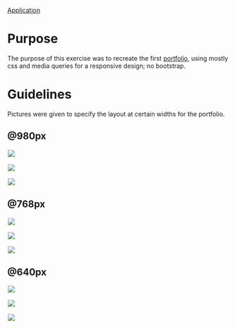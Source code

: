 <style>
.img {
  max-width: 100%;
  border: 1px solid white;
}
</style>

[Application](/old_portfolios/Responsive-Portfolio/index.html)


# Purpose

The purpose of this exercise was to recreate the first [portfolio](/old_portfolios/old.Cragady.github.io/index.html), using mostly css and media queries for a responsive design; no bootstrap.

# Guidelines

Pictures were given to specify the layout at certain widths for the portfolio.

## @980px

<kbd><img src="/images/980-index.jpg" class="img"></kbd>

<kbd><img src="/images/980-portfolio.jpg" class="img"></kbd>

<kbd><img src="/images/980-contact.jpg" class="img"></kbd>

## @768px

<kbd><img src="/images/768-index.jpg" class="img"></kbd>

<kbd><img src="/images/768-portfolio.jpg" class="img"></kbd>

<kbd><img src="/images/768-contact.jpg" class="img"></kbd>

## @640px

<kbd><img src="/images/640-index.jpg" class="img"></kbd>

<kbd><img src="/images/640-portfolio.jpg" class="img"></kbd>

<kbd><img src="/images/640-contact.jpg" class="img"></kbd>
